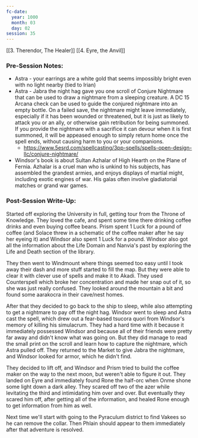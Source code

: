 ```yaml
---
fc-date:
  year: 1000
  month: 03
  day: 02
session: 35
---
```

[[3. Therendor, The Healer]] [[4. Eyre, the Anvil]]

### Pre-Session Notes:
* Astra - your earrings are a white gold that seems impossibly bright even with no light nearby (tied to Irian)
* Astra - Jabra the night hag gave you one scroll of Conjure Nightmare that can be used to draw a nightmare from a sleeping creature. A DC 15 Arcana check can be used to guide the conjured nightmare into an empty bottle. On a failed save, the nightmare might leave immediately, especially if it has been wounded or threatened, but it is just as likely to attack you or an ally, or otherwise gain retribution for being summoned. If you provide the nightmare with a sacrifice it can devour when it is first summoned, it will be appeased enough to simply return home once the spell ends, without causing harm to you or your companions.
	* https://www.5esrd.com/spellcasting/3pp-spells/spells-open-design-llc/conjure-nightmare/
* Windsor's book is about Sultan Azhalar of High Hearth on the Plane of Fernia. Azhalar is a cruel man who is unkind to his subjects, has assembled the grandest armies, and enjoys displays of martial might, including exotic engines of war. His galas often involve gladiatorial matches or grand war games.


### Post-Session Write-Up:
Started off exploring the University in full, getting tour from the Throne of Knowledge. They loved the cafe, and spent some time there drinking coffee drinks and even buying coffee beans. Prism spent 1 Luck for a pound of coffee (and Solace threw in a schematic of the coffee maker after he say her eyeing it) and Windsor also spent 1 Luck for a pound. Windsor also got all the information about the Life Domain and Nanvia's past by exploring the Life and Death section of the library.

They then went to Windmount where things seemed too easy until I took away their dash and more stuff started to fill the map. But they were able to clear it with clever use of spells and make it to Akadi. They used Counterspell which broke her concentration and made her snap out of it, so she was just really confused. They looked around the mountain a bit and found some aarakocra in their cave/nest homes.

After that they decided to go back to the ship to sleep, while also attempting to get a nightmare to pay off the night hag. Windsor went to sleep and Astra cast the spell, which drew out a fear-based tsucora quori from Windsor's memory of killing his simulacrum. They had a hard time with it because it immediately possessed Windsor and because all of their friends were pretty far away and didn't know what was going on. But they did manage to read the small print on the scroll and learn how to capture the nightmare, which Astra pulled off. They returned to the Market to give Jabra the nightmare, and Windsor looked for armor, which he didn't find.

They decided to lift off, and Windsor and Prism tried to build the coffee maker on the way to the next moon, but weren't able to figure it out. They landed on Eyre and immediately found Rone the half-orc when Onme shone some light down a dark alley. They scared off two of the azer while levitating the third and intimidating him over and over. But eventually they scared him off, after getting all of the information, and healed Rone enough to get information from him as well.

Next time we'll start with going to the Pyraculum district to find Vakees so he can remove the collar. Then Phlain should appear to them immediately after that adventure is resolved.